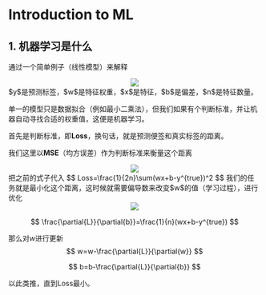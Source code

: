 <script src="https://cdn.mathjax.org/mathjax/latest/MathJax.js?config=TeX-AMS-MML_HTMLorMML" type="text/javascript"></script>
<script type="text/x-mathjax-config">
  MathJax.Hub.Config({
    tex2jax: {
      inlineMath: [ ['$','$'], ["\\(","\\)"] ],
      processEscapes: true
    }
  });
</script>
# Introduction to ML
##  1. 机器学习是什么

通过一个简单例子（线性模型）来解释
<!-- $$
y=\sum^{n}_{i=1} w_ix+b
$$ --> 

<div align="center"><img style="background: white;" src="https://render.githubusercontent.com/render/math?math=y%3D%5Csum%5E%7Bn%7D_%7Bi%3D1%7D%20w_ix%2Bb"></div>
$y$是预测标签，$w$是特征权重，$x$是特征，$b$是偏差，$n$是特征数量。

单一的模型只是数据拟合（例如最小二乘法），但我们如果有个判断标准，并让机器自动寻找合适的权重值，这便是机器学习。



首先是判断标准，即**Loss**，换句话，就是预测便签和真实标签的距离。

我们这里以**MSE**（均方误差）作为判断标准来衡量这个距离
<!-- $$
Loss=\frac{1}{2n}\sum(y^{pred}-y^{true})^2
$$ --> 

<div align="center"><img style="background: white;" src="https://latex.codecogs.com/svg.latex?Loss%3D%5Cfrac%7B1%7D%7B2n%7D%5Csum(y%5E%7Bpred%7D-y%5E%7Btrue%7D)%5E2"></div>
把之前的式子代入
$$
Loss=\frac{1}{2n}\sum(wx+b-y^{true})^2
$$
我们的任务就是最小化这个距离，这时候就需要偏导数来改变$w$的值（学习过程），进行优化
<!-- $$
\frac{\partial{L}}{\partial{w}}=\frac{1}{n}(wx+b-y^{true})\cdot{w}
$$ --> 

<div align="center"><img style="background: white;" src="https://latex.codecogs.com/svg.latex?%5Cfrac%7B%5Cpartial%7BL%7D%7D%7B%5Cpartial%7Bw%7D%7D%3D%5Cfrac%7B1%7D%7Bn%7D(wx%2Bb-y%5E%7Btrue%7D)%5Ccdot%7Bw%7D"></div>

$$
\frac{\partial{L}}{\partial{b}}=\frac{1}{n}(wx+b-y^{true})
$$

那么对$w$进行更新
$$
w=w-\frac{\partial{L}}{\partial{w}}
$$

$$
b=b-\frac{\partial{L}}{\partial{b}}
$$

以此类推，直到Loss最小。

